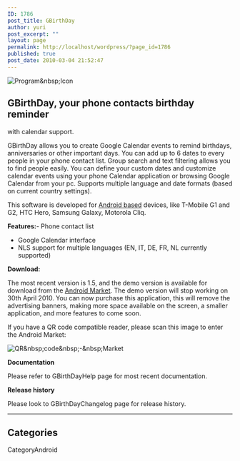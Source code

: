 ```yaml
---
ID: 1786
post_title: GBirthDay
author: yuri
post_excerpt: ""
layout: page
permalink: http://localhost/wordpress/?page_id=1786
published: true
post_date: 2010-03-04 21:52:47
---
```

<p><img src="/images/GBirthDay/icon.png" alt="Program&amp;nbsp;Icon" title="Program&amp;nbsp;Icon" /></p>
<h2>GBirthDay, your phone contacts birthday reminder</h2>
<p>with calendar support.</p>
<p>GBirthDay allows you to create Google Calendar events to remind birthdays, anniversaries or other important days. You can add up to 6 dates to every people in your phone contact list. Group search and text filtering allows you to find people easily. You can define your custom dates and customize calendar events using your phone Calendar application or browsing Google Calendar from your pc. Supports multiple language and date formats (based on current country settings).</p>
<p>This software is developed for <a href="http://www.android.com/">Android based</a> devices, like T-Mobile G1 and G2, HTC Hero, Samsung Galaxy, Motorola Cliq.</p>
<p><strong>Features:</strong>- Phone contact list</p>
<ul>
<li>Google Calendar interface</li>
<li>NLS support for multiple languages (EN, IT, DE, FR, NL currently supported)</li>
</ul>
<p><strong>Download:</strong></p>
<p>The most recent version is 1.5, and the demo version is available for download from the <a href="com.os2power.web.GBirthDay">Android Market</a>. The demo version will stop working on 30th April 2010. You can now purchase this application, this will remove the advertising banners, making more space available on the screen, a smaller application, and more features to come soon.</p>
<p>If you have a QR code compatible reader, please scan this image to enter the Android Market:</p>
<p><img src="/images/GBirthDay/market.png" alt="QR&amp;nbsp;code&amp;nbsp;-&amp;nbsp;Market" title="QR&amp;nbsp;code&amp;nbsp;-&amp;nbsp;Market" /></p>
<p><strong>Documentation</strong></p>
<p>Please refer to GBirthDayHelp page for most recent documentation.</p>
<p><strong>Release history</strong></p>
<p>Please look to GBirthDayChangelog page for release history.</p>
<hr />
<h2>Categories</h2>
<p>CategoryAndroid</p>